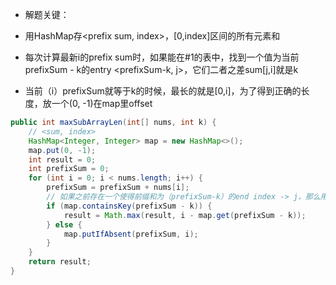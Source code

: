 - 解题关键：

- 用HashMap存<prefix sum, index>，[0,index]区间的所有元素和
- 每次计算最新i的prefix sum时，如果能在#1的表中，找到一个值为当前prefixSum - k的entry <prefixSum-k, j>，它们二者之差sum[j,i]就是k
- 当前（i）prefixSum就等于k的时候，最长的就是[0,i]，为了得到正确的长度，放一个(0, -1)在map里offset


```java
public int maxSubArrayLen(int[] nums, int k) {
    // <sum, index>
    HashMap<Integer, Integer> map = new HashMap<>();
    map.put(0, -1);
    int result = 0;
    int prefixSum = 0;
    for (int i = 0; i < nums.length; i++) {
        prefixSum = prefixSum + nums[i];
        // 如果之前存在一个使得前缀和为（prefixSum-k）的end index -> j，那么用当前的index -> i的prefixSum减去它，中间的那段[j,i]的和就为k
        if (map.containsKey(prefixSum - k)) {
            result = Math.max(result, i - map.get(prefixSum - k));
        } else {
            map.putIfAbsent(prefixSum, i);
        }
    }
    return result;
}
```